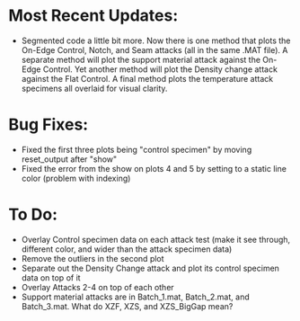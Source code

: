 # Most Recent Updates:
- Segmented code a little bit more. Now there is one method that plots the On-Edge Control, Notch, and Seam attacks (all in the same .MAT file). A separate method will plot the support material attack against the On-Edge Control. Yet another method will plot the Density change attack against the Flat Control. A final method plots the temperature attack specimens all overlaid for visual clarity.

# Bug Fixes:
- Fixed the first three plots being "control specimen" by moving reset_output after "show"
- Fixed the error from the show on plots 4 and 5 by setting to a static line color (problem with indexing)

# To Do:
- Overlay Control specimen data on each attack test (make it see through, different color, and wider than the attack specimen data)
- Remove the outliers in the second plot
- Separate out the Density Change attack and plot its control specimen data on top of it
- Overlay Attacks 2-4 on top of each other
- Support material attacks are in Batch_1.mat, Batch_2.mat, and Batch_3.mat. What do XZF, XZS, and XZS_BigGap mean?
